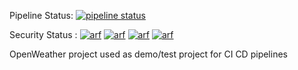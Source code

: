 Pipeline Status: [![pipeline status](https://git.kube.agile4security.io/lab/demolabnodejs/badges/master/pipeline.svg)](https://git.kube.agile4security.io/lab/demolabnodejs/-/commits/master)


Security Status : 
[![arf](https://img.shields.io/badge/Fortify-Passed-Green)]()
[![arf](https://img.shields.io/badge/ODC-Passed-Green)]()
[![arf](https://img.shields.io/badge/Sonatype-Passed-Green)]()
[![arf](https://img.shields.io/badge/Trivy-Failed-Red)]()

OpenWeather project used as demo/test project for CI CD pipelines

